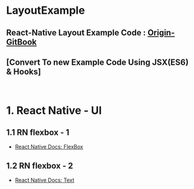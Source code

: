 LayoutExample
===
React-Native Layout Example Code : [Origin-GitBook](https://g6ling.gitbooks.io/react-native-tutorial-korean/1-3ko.html)
---
[Convert To new Example Code Using JSX(ES6) & Hooks]
---
<br>


# 1. React Native - UI
## 1.1 RN flexbox - 1
+ [React Native Docs: FlexBox](https://reactnative.dev/docs/flexbox#__docusaurus)

## 1.2 RN flexbox - 2
+ [React Native Docs: Text](https://reactnative.dev/docs/text.html#style)
